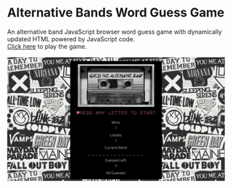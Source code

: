 <h1>Alternative Bands Word Guess Game</h1>
An alternative band JavaScript browser word guess game with dynamically updated HTML powered by JavaScript code.
<br />
<a href="https://yvmontes.github.io/Word-Guess-Game/" target="new">Click here</a> to play the game.<br/><br/>

<img src="/assets/images/altbandscreen.png" width="750">
